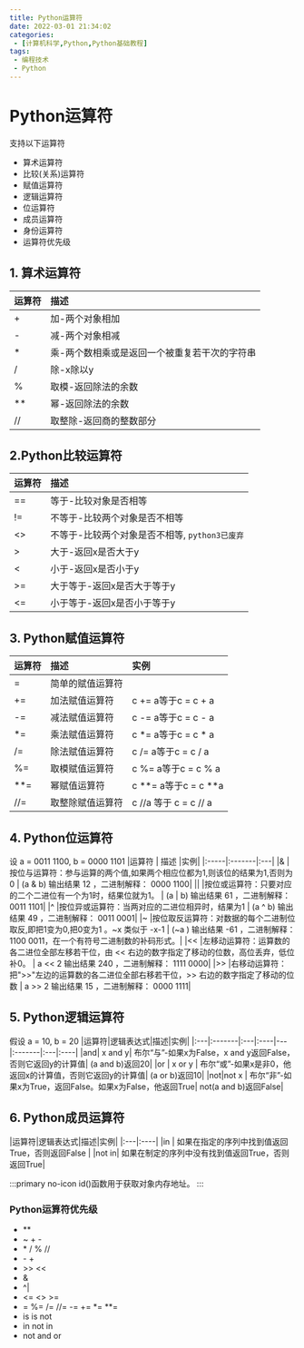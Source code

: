 ```yaml
---
title: Python运算符
date: 2022-03-01 21:34:02
categories:
 - [计算机科学,Python,Python基础教程]
tags: 
 - 编程技术
 - Python
---
```

# Python运算符

支持以下运算符
- 算术运算符
- 比较(关系)运算符
- 赋值运算符
- 逻辑运算符
- 位运算符
- 成员运算符
- 身份运算符
- 运算符优先级

## 1. 算术运算符
|运算符|描述|
|:----|:-------------|
|+ |加-两个对象相加|
|- |减-两个对象相减|
|* |乘-两个数相乘或是返回一个被重复若干次的字符串|
|/ |除-x除以y|
|% |取模-返回除法的余数|
|**|幂-返回除法的余数|
|//|取整除-返回商的整数部分|

## 2.Python比较运算符
|运算符|描述|
|:----|:-------------|
|==|等于-比较对象是否相等|
|!=|不等于-比较两个对象是否不相等|
|<>|不等于-比较两个对象是否不相等, `python3已废弃`|
|> |大于-返回x是否大于y|
|< |小于-返回x是否小于y|
|>=|大于等于-返回x是否大于等于y|
|<=|小于等于-返回x是否小于等于y|

## 3. Python赋值运算符
|运算符|描述|实例|
|:----|:-----------|:------|
|= |简单的赋值运算符|
|+=|加法赋值运算符|c += a等于c = c + a|
|-=|减法赋值运算符|c -= a等于c = c - a|
|*=|乘法赋值运算符|c *= a等于c = c * a|
|/=|除法赋值运算符|c /= a等于c = c / a|
|%=|取模赋值运算符|c %= a等于c = c % a|
|**=|幂赋值运算符 |c **= a等于c = c **a|
|//=|取整除赋值运算符|c //a 等于 c = c // a|

## 4. Python位运算符
设 a = 0011 1100,  b = 0000 1101
|运算符 | 描述	|实例|
|:-----|:-------|:---|
|&	  |按位与运算符：参与运算的两个值,如果两个相应位都为1,则该位的结果为1,否则为0 | (a & b) 输出结果 12 ，二进制解释： 0000 1100|
|\|	  |按位或运算符：只要对应的二个二进位有一个为1时，结果位就为1。	| (a \| b) 输出结果 61 ，二进制解释： 0011 1101|
|^	  |按位异或运算符：当两对应的二进位相异时，结果为1	| (a ^ b) 输出结果 49 ，二进制解释： 0011 0001|
|~	  |按位取反运算符：对数据的每个二进制位取反,即把1变为0,把0变为1 。~x 类似于 -x-1 | (~a ) 输出结果 -61 ，二进制解释： 1100 0011，在一个有符号二进制数的补码形式。|
|<<	  |左移动运算符：运算数的各二进位全部左移若干位，由 << 右边的数字指定了移动的位数，高位丢弃，低位补0。 |	a << 2 输出结果 240 ，二进制解释： 1111 0000|
|>>   |右移动运算符：把">>"左边的运算数的各二进位全部右移若干位，>> 右边的数字指定了移动的位数 |	a >> 2 输出结果 15 ，二进制解释： 0000 1111|

## 5. Python逻辑运算符
假设 a = 10, b = 20
|运算符|逻辑表达式|描述|实例|
|:---|:-------|:---|:----|---|:-------|:---|:----|
|and| x and y| 布尔“与”-如果x为False，x and y返回False，否则它返回y的计算值| (a and b)返回20|
|or | x or y | 布尔“或”-如果x是非0，他返回x的计算值，否则它返回y的计算值| (a or b)返回10|
|not|not x   | 布尔“非”-如果x为True，返回False。如果x为False，他返回True| not(a and b)返回False|

## 6. Python成员运算符
|运算符|逻辑表达式|描述|实例|
|:---|:----|
|in    | 如果在指定的序列中找到值返回True，否则返回False |
|not in| 如果在制定的序列中没有找到值返回True，否则返回True|

:::primary no-icon
id()函数用于获取对象内存地址。
:::

### Python运算符优先级
- **
- ~ + -
- \* / % //
- \- +
- \>> <<
- &
- ^|
- <= <> >=
- = %= /= //= -= += *= **=
- is is not
- in not in
- not and or
